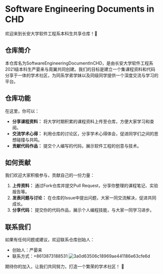 # Software Engineering Documents in CHD

欢迎来到长安大学软件工程系本科生共享仓库！🚀

## 仓库简介

本仓库名为SoftwareEngineeringDocumentInCHD，是由长安大学软件工程系2021级本科生严晏来与周翼共同创建。我们的目标是建立一个集课程资料和代码分享于一体的学术社区，为同系学弟学妹以及同级同学提供一个深度交流与学习的平台。

## 仓库功能

在这里，你可以：

- **分享课程资料：** 将大学时期积累的课程资料上传至仓库，方便大家学习和查阅。
- **交流学术心得：** 利用仓库的讨论区，分享学术心得体会，促进同学们之间的思想碰撞与共鸣。
- **贡献代码作品：** 提交个人编写的代码，展示软件工程的创意与技术。

## 如何贡献

我们欢迎大家积极参与，贡献自己的一份力量：

1. **上传资料：** 通过Fork仓库并提交Pull Request，分享你整理的课程笔记、实验报告等。
2. **发表问题与讨论：** 在仓库的Issue中提出问题，大家一同交流解决，促进共同成长。
3. **分享代码：** 提交你的代码作品，展示个人编程技能，与大家一同学习进步。

## 联系我们

如果有任何问题或建议，欢迎联系仓库创始人：

- 创始人：严晏来
- 联系方式：+8613873188531
![3a0d63506c18969ae441186e63cfe6d](https://github.com/CHD-SOFTWARE-ENGINEERING-HOME/SoftwareEngineeringDocumentInCHD/assets/110188868/e4138d50-f5ea-4c64-9771-7ef20b626850)

期待你的加入，让我们共同努力，打造一个繁荣的学术社区！ 🌟
